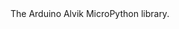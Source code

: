 <EssentialsColumn title="Suggested Libraries">

<EssentialElement title="Alvik API" type="library" link="https://github.com/arduino/arduino-alvik-mpy">
The Arduino Alvik MicroPython library. 

</EssentialElement>

</EssentialsColumn>